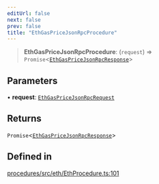 ```yaml
---
editUrl: false
next: false
prev: false
title: "EthGasPriceJsonRpcProcedure"
---
```


> **EthGasPriceJsonRpcProcedure**: (`request`) => `Promise`\<[`EthGasPriceJsonRpcResponse`](/reference/tevm/procedures/type-aliases/ethgaspricejsonrpcresponse/)\>

## Parameters

• **request**: [`EthGasPriceJsonRpcRequest`](/reference/tevm/procedures/type-aliases/ethgaspricejsonrpcrequest/)

## Returns

`Promise`\<[`EthGasPriceJsonRpcResponse`](/reference/tevm/procedures/type-aliases/ethgaspricejsonrpcresponse/)\>

## Defined in

[procedures/src/eth/EthProcedure.ts:101](https://github.com/evmts/tevm-monorepo/blob/main/packages/procedures/src/eth/EthProcedure.ts#L101)
